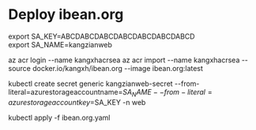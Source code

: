 # Deploy ibean.org

export SA_KEY=ABCDABCDABCDABCDABCDABCDABCD  
export SA_NAME=kangzianweb

az acr login --name kangxhacrsea
az acr import --name kangxhacrsea --source docker.io/kangxh/ibean.org --image ibean.org:latest

kubectl create secret generic kangzianweb-secret --from-literal=azurestorageaccountname=$SA_NAME --from-literal=azurestorageaccountkey=$SA_KEY -n web

kubectl apply -f ibean.org.yaml